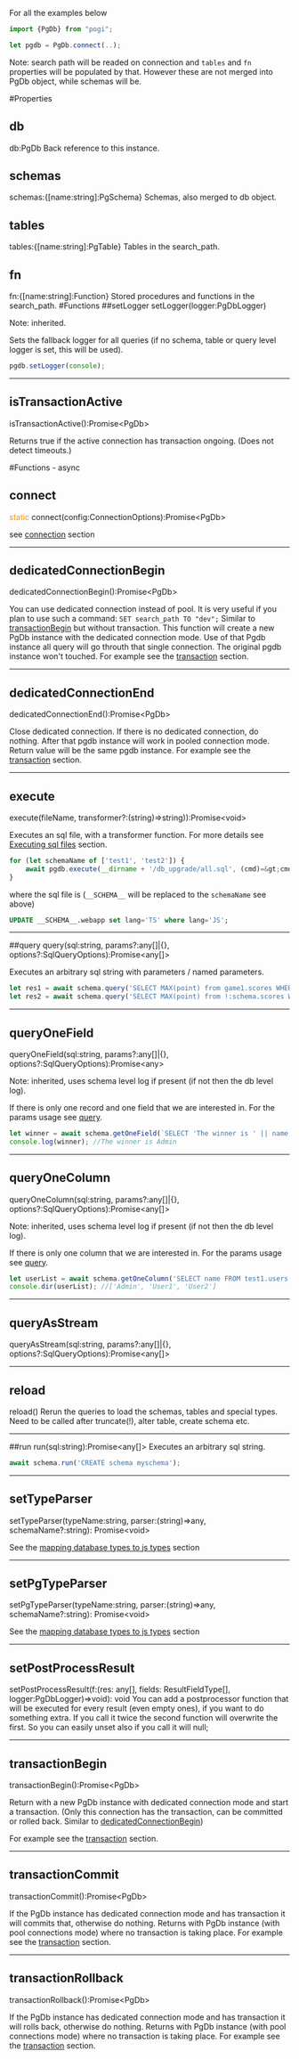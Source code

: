 For all the examples below 
```js
import {PgDb} from "pogi";

let pgdb = PgDb.connect(..);
```
Note: search path will be readed on connection and `tables` and `fn` properties will be populated by that. However these are not merged into PgDb object, while schemas will be.

#Properties
## db
<span class="def">db:</span><span class="type">PgDb</span>
Back reference to this instance.
## schemas
<span class="def">schemas:</span><span class="type">{[name:string]:PgSchema}</span>
Schemas, also merged to db object.
## tables
<span class="def">tables:</span><span class="type">{[name:string]:PgTable}</span>
Tables in the search_path.
## fn
<span class="def">fn:</span><span class="type">{[name:string]:Function}</span>
Stored procedures and functions in the search_path.
#Functions
##setLogger
<span class="def"><span class="func">setLogger</span>(logger:<span class="type">PgDbLogger</span>) </span>

Note: inherited.

Sets the fallback logger for all queries (if no schema, table or query level logger is set, this will be used).
```js
pgdb.setLogger(console);
```

---
## isTransactionActive
<span class="def"><span class="func">isTransactionActive</span>():Promise&lt;<span class="type">PgDb</span>&gt;</span>

Returns true if the active connection has transaction ongoing. (Does not detect timeouts.)

#Functions - async
## connect
<span style="color:darkorange;">static</span> <span class="def"><span class="func">connect</span>(config:<span class="type">ConnectionOptions</span>):Promise&lt;<span class="type">PgDb</span>&gt;</span>

see [connection](/connection) section


---
## dedicatedConnectionBegin
<span class="def"><span class="func">dedicatedConnectionBegin</span>():Promise&lt;<span class="type">PgDb</span>&gt;</span>

You can use dedicated connection instead of pool. It is very useful if you plan to use such a command: `SET search_path TO "dev";`
Similar to [transactionBegin](#transactionBegin) but without transaction. This function will create a new PgDb instance with the dedicated connection mode. 
Use of that Pgdb instance all query will go throuth that single connection. The original pgdb instance won't touched.
For example see the [transaction](/transaction) section. 

---
## dedicatedConnectionEnd
<span class="def"><span class="func">dedicatedConnectionEnd</span>():Promise&lt;<span class="type">PgDb</span>&gt;</span>

Close dedicated connection. If there is no dedicated connection, do nothing. After that pgdb instance will work in pooled connection mode. 
Return value will be the same pgdb instance.
For example see the [transaction](/transaction) section. 

---
## execute
<span class="def"><span class="func">execute</span>(fileName, transformer?:<span class="type">(string)=&gt;string)</span>):Promise&lt;<span class="type">void</span>&gt;</span>

Executes an sql file, with a transformer function. For more details see [Executing sql files](/executingSqlFile) section.

```js
for (let schemaName of ['test1', 'test2']) {
    await pgdb.execute(__dirname + '/db_upgrade/all.sql', (cmd)=&gt;cmd.replace(/__SCHEMA__/g, '"' + schemaName + '"'));
}
```

where the sql file is (`__SCHEMA__` will be replaced to the `schemaName` see above)
```sql
UPDATE __SCHEMA__.webapp set lang='TS' where lang='JS';
```

---
##query
<span class="def"><span class="func">query</span>(sql:<span class="type">string</span>, params?:<span class="type">any[]|{}</span>, options?:<span class="type">SqlQueryOptions</span>):Promise&lt;<span class="type">any[]</span>&gt;</span>
<a name="query"></a>

Executes an arbitrary sql string with parameters / named parameters. 
```ts
let res1 = await schema.query('SELECT MAX(point) from game1.scores WHERE name=$1 ', ['player1']);
let res2 = await schema.query('SELECT MAX(point) from !:schema.scores WHERE name=:name ', {schema:'game1', name:'player1'});
```

---
## queryOneField
<span class="def"><span class="func">queryOneField</span>(sql:<span class="type">string</span>, params?:<span class="type">any[]|{}</span>, options?:<span class="type">SqlQueryOptions</span>):Promise&lt;<span class="type">any</span>&gt;</span>

Note: inherited, uses schema level log if present (if not then the db level log).

If there is only one record and one field that we are interested in. For the params usage see [query](#query).
```js
let winner = await schema.getOneField(`SELECT 'The winner is ' || name FROM test1.users LIMIT 1`);
console.log(winner); //The winner is Admin
```

---
## queryOneColumn
<span class="def"><span class="func">queryOneColumn</span>(sql:<span class="type">string</span>, params?:<span class="type">any[]|{}</span>, options?:<span class="type">SqlQueryOptions</span>):Promise&lt;<span class="type">any[]</span>&gt;</span>

Note: inherited, uses schema level log if present (if not then the db level log).

If there is only one column that we are interested in. For the params usage see [query](#query).
```js
let userList = await schema.getOneColumn('SELECT name FROM test1.users');
console.dir(userList); //['Admin', 'User1', 'User2']
```

---
## queryAsStream
<span class="def"><span class="func">queryAsStream</span>(sql:<span class="type">string</span>, params?:<span class="type">any[]|{}</span>, options?:<span class="type">SqlQueryOptions</span>):Promise&lt;<span class="type">any[]</span>&gt;</span>

---
## reload
<span class="def"><span class="func">reload</span>()</span>
Rerun the queries to load the schemas, tables and special types.
Need to be called after truncate(!), alter table, create schema etc.

---
##run
<span class="def"><span class="func">run</span>(sql:<span class="type">string</span>):Promise&lt;<span class="type">any[]</span>&gt;</span>
Executes an arbitrary sql string.
```js
await schema.run('CREATE schema myschema');
```

---
## setTypeParser
<span class="def"><span class="func">setTypeParser</span>(typeName:<span class="type">string</span>, parser:<span class="type">(string)=&gt;any</span>, schemaName?:<span class="type">string</span>): Promise&lt;<span class="type">void</span>&gt;</span>

See the [mapping database types to js types](/mappingDatabaseTypes) section

---
## setPgTypeParser
<span class="def"><span class="func">setPgTypeParser</span>(typeName:<span class="type">string</span>, parser:<span class="type">(string)=&gt;any</span>, schemaName?:<span class="type">string</span>): Promise&lt;<span class="type">void</span>&gt;</span>

See the [mapping database types to js types](/mappingDatabaseTypes) section

---
## setPostProcessResult
<span class="def"><span class="func">setPostProcessResult</span>(f:(res: <span class="type">any[]</span>, fields: <span class="type">ResultFieldType[]</span>, logger:<span class="type">PgDbLogger</span>)=&gt;<span class="type">void</span>): <span class="type">void</span></span>
You can add a postprocessor function that will be executed for every result (even empty ones), if you want to do something extra.
If you call it twice the second function will overwrite the first. So you can easily unset also if you call it will null; 

---
## transactionBegin 
<span class="def"><span class="func">transactionBegin</span>():Promise&lt;<span class="type">PgDb</span>&gt;</span>

Return with a new PgDb instance with dedicated connection mode and start a transaction. 
(Only this connection has the transaction, can be committed or rolled back. Similar to [dedicatedConnectionBegin](#dedicatedConnectionBegin))

For example see the [transaction](/transaction) section. 

---
## transactionCommit 
<span class="def"><span class="func">transactionCommit</span>():Promise&lt;<span class="type">PgDb</span>&gt;</span>

If the PgDb instance has dedicated connection mode and has transaction it will commits that, otherwise do nothing.
Returns with PgDb instance (with pool connections mode) where no transaction is taking place.
For example see the [transaction](/transaction) section. 

---
## transactionRollback
<span class="def"><span class="func">transactionRollback</span>():Promise&lt;<span class="type">PgDb</span>&gt;</span>

If the PgDb instance has dedicated connection mode and has transaction it will rolls back, otherwise do nothing.
Returns with PgDb instance (with pool connections mode) where no transaction is taking place.
For example see the [transaction](/transaction) section. 
